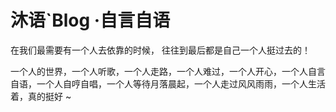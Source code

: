 # 沐语`Blog  ·自言自语



在我们最需要有一个人去依靠的时候， 往往到最后都是自己一个人挺过去的！

一个人的世界，一个人听歌，一个人走路，一个人难过，一个人开心，一个人自言自语，一个人自哼自唱，一个人等待月落晨起，一个人走过风风雨雨，一个人生活着，真的挺好 ~
